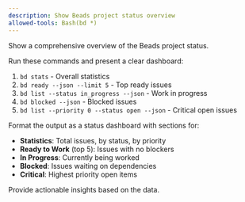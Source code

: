 ```yaml
---
description: Show Beads project status overview
allowed-tools: Bash(bd *)
---
```


Show a comprehensive overview of the Beads project status.

Run these commands and present a clear dashboard:

1. `bd stats` - Overall statistics
2. `bd ready --json --limit 5` - Top ready issues
3. `bd list --status in_progress --json` - Work in progress
4. `bd blocked --json` - Blocked issues
5. `bd list --priority 0 --status open --json` - Critical open issues

Format the output as a status dashboard with sections for:
- **Statistics**: Total issues, by status, by priority
- **Ready to Work** (top 5): Issues with no blockers
- **In Progress**: Currently being worked
- **Blocked**: Issues waiting on dependencies
- **Critical**: Highest priority open items

Provide actionable insights based on the data.
